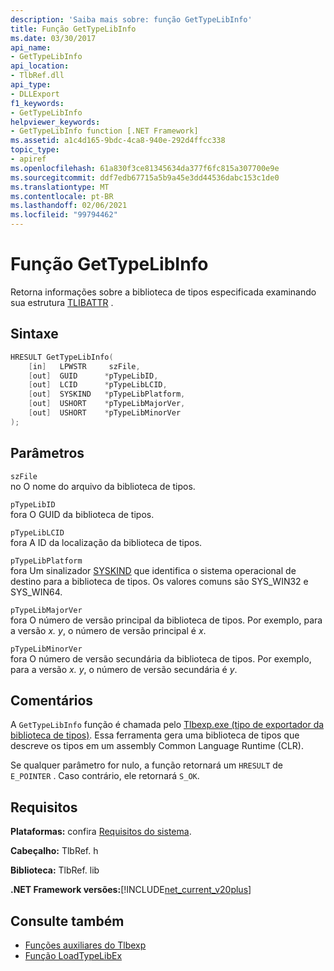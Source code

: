 ```yaml
---
description: 'Saiba mais sobre: função GetTypeLibInfo'
title: Função GetTypeLibInfo
ms.date: 03/30/2017
api_name:
- GetTypeLibInfo
api_location:
- TlbRef.dll
api_type:
- DLLExport
f1_keywords:
- GetTypeLibInfo
helpviewer_keywords:
- GetTypeLibInfo function [.NET Framework]
ms.assetid: a1c4d165-9bdc-4ca8-940e-292d4ffcc338
topic_type:
- apiref
ms.openlocfilehash: 61a830f3ce81345634da377f6fc815a307700e9e
ms.sourcegitcommit: ddf7edb67715a5b9a45e3dd44536dabc153c1de0
ms.translationtype: MT
ms.contentlocale: pt-BR
ms.lasthandoff: 02/06/2021
ms.locfileid: "99794462"
---
```

# <a name="gettypelibinfo-function"></a>Função GetTypeLibInfo

Retorna informações sobre a biblioteca de tipos especificada examinando sua estrutura [TLIBATTR](/windows/win32/api/oaidl/ns-oaidl-tlibattr) .  
  
## <a name="syntax"></a>Sintaxe  
  
```cpp  
HRESULT GetTypeLibInfo(  
    [in]   LPWSTR     szFile,  
    [out]  GUID      *pTypeLibID,  
    [out]  LCID      *pTypeLibLCID,  
    [out]  SYSKIND   *pTypeLibPlatform,  
    [out]  USHORT    *pTypeLibMajorVer,  
    [out]  USHORT    *pTypeLibMinorVer  
);  
```  
  
## <a name="parameters"></a>Parâmetros  

 `szFile`  
 no O nome do arquivo da biblioteca de tipos.  
  
 `pTypeLibID`  
 fora O GUID da biblioteca de tipos.  
  
 `pTypeLibLCID`  
 fora A ID da localização da biblioteca de tipos.  
  
 `pTypeLibPlatform`  
 fora Um sinalizador [SYSKIND](/windows/win32/api/oaidl/ne-oaidl-syskind) que identifica o sistema operacional de destino para a biblioteca de tipos. Os valores comuns são SYS_WIN32 e SYS_WIN64.  
  
 `pTypeLibMajorVer`  
 fora O número de versão principal da biblioteca de tipos. Por exemplo, para a versão *x. y*, o número de versão principal é *x*.  
  
 `pTypeLibMinorVer`  
 fora O número de versão secundária da biblioteca de tipos. Por exemplo, para a versão *x. y*, o número de versão secundária é *y*.  
  
## <a name="remarks"></a>Comentários  

 A `GetTypeLibInfo` função é chamada pelo [Tlbexp.exe (tipo de exportador da biblioteca de tipos)](../../tools/tlbexp-exe-type-library-exporter.md). Essa ferramenta gera uma biblioteca de tipos que descreve os tipos em um assembly Common Language Runtime (CLR).  
  
 Se qualquer parâmetro for nulo, a função retornará um `HRESULT` de `E_POINTER` . Caso contrário, ele retornará `S_OK`.  
  
## <a name="requirements"></a>Requisitos  

 **Plataformas:** confira [Requisitos do sistema](../../get-started/system-requirements.md).  
  
 **Cabeçalho:** TlbRef. h  
  
 **Biblioteca:** TlbRef. lib  
  
 **.NET Framework versões:**[!INCLUDE[net_current_v20plus](../../../../includes/net-current-v20plus-md.md)]  
  
## <a name="see-also"></a>Consulte também

- [Funções auxiliares do Tlbexp](index.md)
- [Função LoadTypeLibEx](/previous-versions/windows/desktop/api/oleauto/nf-oleauto-loadtypelibex)
